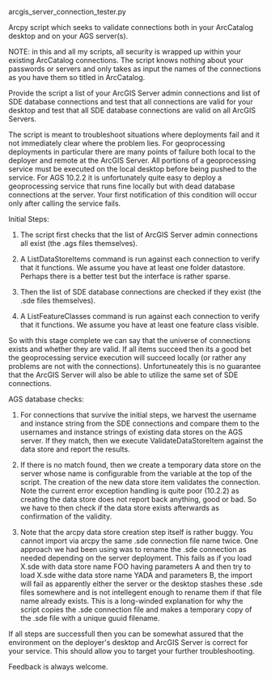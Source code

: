 arcgis_server_connection_tester.py

Arcpy script which seeks to validate connections both in your ArcCatalog desktop and on your AGS server(s).

NOTE: in this and all my scripts, all security is wrapped up within your existing ArcCatalog connections.  The script knows nothing about your passwords or servers and only takes as input the names of the connections as you have them so titled in ArcCatalog.  

Provide the script a list of your ArcGIS Server admin connections and list of SDE database connections and test that all connections are valid for your desktop and test that all SDE database connections are valid on all ArcGIS Servers.

The script is meant to troubleshoot situations where deployments fail and it not immediately clear where the problem lies.  For geoprocessing deployments in particular there are many points of failure both local to the deployer and remote at the ArcGIS Server.  All portions of a geoprocessing service must be executed on the local desktop before being pushed to the service.  For AGS 10.2.2 it is unfortunately quite easy to deploy a geoprocessing service that runs fine locally but with dead database connections at the server.  Your first notification of this condition will occur only after calling the service fails.

Initial Steps:

   1) The script first checks that the list of ArcGIS Server admin connections all exist (the .ags files themselves).
   
   2) A ListDataStoreItems command is run against each connection to verify that it functions.  We assume you have at least one folder datastore.  Perhaps there is a better test but the interface is rather sparse.
   
   3) Then the list of SDE database connections are checked if they exist (the .sde files themselves).
   
   4) A ListFeatureClasses command is run against each connection to verify that it functions.  We assume you have at least one feature class visible.  
   
So with this stage complete we can say that the universe of connections exists and whether they are valid.  If all items succeed then its a good bet the geoprocessing service execution will succeed locally (or rather any problems are not with the connections).  Unfortuneately this is no guarantee that the ArcGIS Server will also be able to utilize the same set of SDE connections.
   
AGS database checks:

   1) For connections that survive the initial steps, we harvest the username and instance string from the SDE connections and compare them to the usernames and instance strings of existing data stores on the AGS server.  If they match, then we execute ValidateDataStoreItem against the data store and report the results.
   
   2) If there is no match found, then we create a temporary data store on the server whose name is configurable from the variable at the top of the script.  The creation of the new data store item validates the connection.  Note the current error exception handling is quite poor (10.2.2) as creating the data store does not report back anything, good or bad.  So we have to then check if the data store exists afterwards as confirmation of the validity.  
   
   3) Note that the arcpy data store creation step itself is rather buggy.  You cannot import via arcpy the same .sde connection file name twice.  One approach we had been using was to rename the .sde connection as needed depending on the server deployment.  This fails as if you load X.sde with data store name FOO having parameters A and then try to load X.sde withe data store name YADA and parameters B, the import will fail as apparently either the server or the desktop stashes these .sde files somewhere and is not intellegent enough to rename them if that file name already exists.  This is a long-winded explanation for why the script copies the .sde connection file and makes a temporary copy of the .sde file with a unique guuid filename.    

If all steps are successfull then you can be somewhat assured that the environment on the deployer's desktop and ArcGIS Server is correct for your service.  This should allow you to target your further troubleshooting.

Feedback is always welcome.


